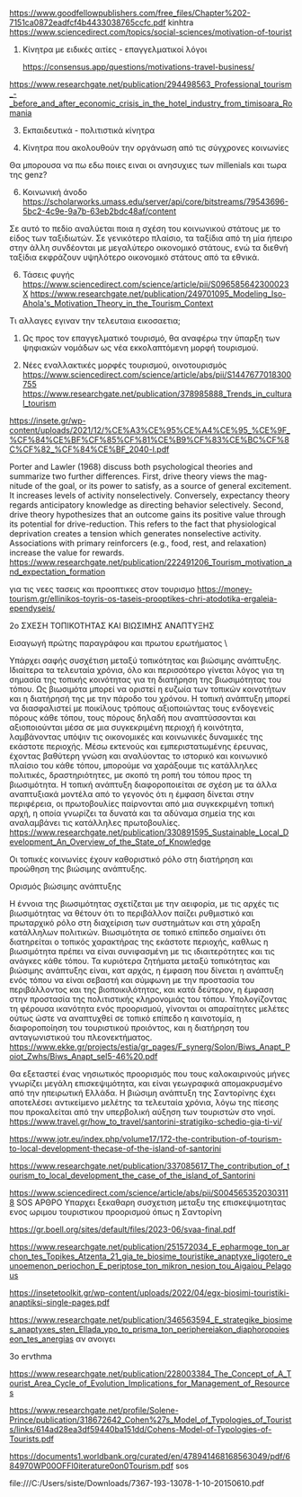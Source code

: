 
https://www.goodfellowpublishers.com/free_files/Chapter%202-7151ca0872eadfcf4b4433038765ccfc.pdf kinhtra
https://www.sciencedirect.com/topics/social-sciences/motivation-of-tourist



1. Κίνητρα με ειδικές αιτίες - επαγγελματικοί λόγοι

   https://consensus.app/questions/motivations-travel-business/

  https://www.researchgate.net/publication/294498563_Professional_tourism_-_before_and_after_economic_crisis_in_the_hotel_industry_from_timisoara_Romania


3. Εκπαιδευτικά - πολιτιστικά κίνητρα

4. Κίνητρα που ακολουθούν την οργάνωση από τις σύγχρονες κοινωνίες

Θα μπορουσα να πω εδω ποιες ειναι οι ανησυχιες των millenials και τωρα της genz?

6. Κοινωνική άνοδο
https://scholarworks.umass.edu/server/api/core/bitstreams/79543696-5bc2-4c9e-9a7b-63eb2bdc48af/content

Σε αυτό το πεδίο αναλύεται ποια η σχέση του κοινωνικού στάτους με το είδος των ταξιδιωτών. Σε γενικότερο πλαίσιο, τα ταξίδια από τη μία ήπειρο στην άλλη συνδέονται με μεγαλύτερο οικονομικό στάτους, ενώ τα διεθνή ταξίδια εκφράζουν υψηλότερο οικονομικό στάτους από τα εθνικά.

6. Τάσεις φυγής
https://www.sciencedirect.com/science/article/pii/S096585642300023X
https://www.researchgate.net/publication/249701095_Modeling_Iso-Ahola's_Motivation_Theory_in_the_Tourism_Context

Τι αλλαγες εγιναν την τελευταια εικοσαετια; 

1. Ως προς τον επαγγελματικό τουρισμό, θα αναφέρω την ύπαρξη των ψηφιακών νομάδων ως νέα εκκολαπτόμενη μορφή τουρισμού.

2. Νέες εναλλακτικές μορφές τουρισμού, οινοτουρισμός https://www.sciencedirect.com/science/article/abs/pii/S1447677018300755
https://www.researchgate.net/publication/378985888_Trends_in_cultural_tourism


https://insete.gr/wp-content/uploads/2021/12/%CE%A3%CE%95%CE%A4%CE%95_%CE%9F_%CF%84%CE%BF%CF%85%CF%81%CE%B9%CF%83%CE%BC%CF%8C%CF%82_%CF%84%CE%BF_2040-l.pdf


Porter  and  Lawler  (1968)  discuss  both  psychological  theories  and summarize  two  further  differences.  First,  drive  theory  views  the  mag- nitude  of  the  goal,  or  its  power  to  satisfy,  as  a  source  of  general excitement.  It  increases  levels  of  activity  nonselectively.  Conversely, expectancy  theory  regards  anticipatory  knowledge  as  directing behavior  selectively.  Second,  drive  theory  hypothesizes  that  an  outcome gains  its  positive  value  through  its  potential  for  drive-reduction.  This refers  to  the  fact  that  physiological  deprivation  creates  a tension  which generates  nonselective  activity.  Associations  with  primary  reinforcers (e.g.,  food,  rest,  and  relaxation)  increase  the  value  for  rewards.  
https://www.researchgate.net/publication/222491206_Tourism_motivation_and_expectation_formation

για τις νεες τασεις και προοπτικες στον τουρισμο 
https://money-tourism.gr/ellinikos-toyris-os-taseis-prooptikes-chri-atodotika-ergaleia-ependyseis/


2ο ΣΧΕΣΗ ΤΟΠΙΚΟΤΗΤΑΣ ΚΑΙ ΒΙΩΣΙΜΗΣ ΑΝΑΠΤΥΞΗΣ

Εισαγωγή πρώτης παραγράφου και πρωτου ερωτήματος \

Υπάρχει σαφής συσχέτιση μεταξύ τοπικότητας και βιώσιμης ανάπτυξης. Ιδιαίτερα τα τελευταία χρόνια, όλο και περισσότερο γίνεται λόγος για τη σημασία της τοπικής κοινότητας για τη διατήρηση της βιωσιμότητας του τόπου. Ως βιωσιμότα μπορεί να οριστεί η ευζωία των τοπικών κοινοτήτων και η διατήρησή της με την πάροδο του χρόνου. Η τοπική ανάπτυξη μπορεί να διασφαλιστεί με ποικίλους τρόπους αξιοποιώντας τους ενδογενείς πόρους κάθε τόπου, τους πόρους δηλαδή που αναπτύσσονται και αξιοποιούνται μέσα σε μια συγκεκριμένη περιοχή ή κοινότητα, λαμβάνοντας υπόψιν τις οικονομικές και κοινωνικές δυναμικές της εκάστοτε περιοχής. Μέσω εκτενούς και εμπεριστατωμένης έρευνας, έχοντας βαθύτερη γνώση και αναλύοντας το ιστορικό και κοινωνικό πλαίσιο του κάθε τόπου, μπορούμε να χαράξουμε τις κατάλληλες πολιτικές, δραστηριότητες, με σκοπό τη ροπή του τόπου προς τη βιωσιμότητα. Η τοπική ανάπτυξη διαφοροποιείται σε σχέση με τα άλλα αναπτυξιακά μοντέλα από το γεγονός ότι η έμφαση δίνεται στην περιφέρεια, οι πρωτοβουλίες παίρνονται από μια συγκεκριμένη τοπική αρχή, η οποία γνωρίζει τα δυνατά και τα αδύναμα σημεία της και αναλαμβάνει τις κατάλληλες πρωτοβουλίες. https://www.researchgate.net/publication/330891595_Sustainable_Local_Development_An_Overview_of_the_State_of_Knowledge

Οι τοπικές κοινωνίες έχουν καθοριστικό ρόλο στη διατήρηση και προώθηση της βιώσιμης ανάπτυξης. 

Ορισμός βιώσιμης ανάπτυξης 

Η έννοια της βιωσιμότητας σχετίζεται με την αειφορία, με τις αρχές τις βιωσιμότητας να θέτουν ότι το περιβάλλον παίζει ρυθμιστικό και πρωταρχικό ρόλο στη διαχείριση των συστημάτων και στη χάραξη κατάλληλων πολιτικών. Βιωσιμότητα σε τοπικό επίπεδο σημαίνει ότι διατηρείται ο τοπικός χαρακτήρας της εκάστοτε περιοχής, καθλως η βιωσιμότητα πρέπει να είναι συνιφασμένη με τις ιδιαιτερότητες και τις ανάγκες κάθε τόπου. Τα κυριότερα ζητήματα μεταξύ τοπικότητας και βιώσιμης ανάπτυξης είναι, κατ αρχάς, η έμφαση που δίνεται η ανάπτυξη ενός τόπου να είναι σεβαστή και σύμφωνη με την προστασία του περιβάλλοντος και της βιοποικιλότητας, και κατά δεύτερον, η έμφαση στην προστασία της πολιτιστικής κληρονομιάς του τόπου. Υπολογίζοντας τη φέρουσα ικανότητα ενός προορισμού, γίνονται οι απαραίτητες μελέτες ούτως ώστε να αναπτυχθεί σε τοπικό επίπεδο η καινοτομία, η διαφοροποίηση του τουριστικού προιόντος, και η διατήρηση του ανταγωνιστικού του πλεονεκτήματος.
https://www.ekke.gr/projects/estia/gr_pages/F_synerg/Solon/Biws_Anapt_Poiot_Zwhs/Biws_Anapt_sel5-46%20.pdf

Θα εξεταστεί ένας νησιωτικός προορισμός που τους καλοκαιρινούς μήνες γνωρίζει μεγάλη επισκεψιμότητα, και είναι γεωγραφικά απομακρυσμένο από την ηπειρωτική Ελλάδα. Η βιώσιμη ανάπτυξη της Σαντορίνης έχει αποτελέσει αντικείμενο μελέτης τα τελευταία χρόνια, λόγω της πίεσης που προκαλείται από την υπερβολική αύξηση των τουριστών στο νησί. https://www.travel.gr/how_to_travel/santorini-stratigiko-schedio-gia-ti-vi/

https://www.jotr.eu/index.php/volume17/172-the-contribution-of-tourism-to-local-development-thecase-of-the-island-of-santorini

https://www.researchgate.net/publication/337085617_The_contribution_of_tourism_to_local_development_the_case_of_the_island_of_Santorini

https://www.sciencedirect.com/science/article/abs/pii/S0045653520303118 SOS ΑΡΘΡΟ
Υπαρχει ξεκαθαρη συσχετιση μεταξυ της επισκεψιμοτητας ενος ωριμου τουριστικου προορισμού όπως η Σαντορίνη

https://gr.boell.org/sites/default/files/2023-06/svaa-final.pdf

https://www.researchgate.net/publication/251572034_E_epharmoge_ton_archon_tes_Topikes_Atzenta_21_gia_te_biosime_touristike_anaptyxe_ligotero_eunoemenon_periochon_E_periptose_ton_mikron_nesion_tou_Aigaiou_Pelagous

https://insetetoolkit.gr/wp-content/uploads/2022/04/egx-biosimi-touristiki-anaptiksi-single-pages.pdf

https://www.researchgate.net/publication/346563594_E_strategike_biosimes_anaptyxes_sten_Ellada_ypo_to_prisma_ton_periphereiakon_diaphoropoieseon_tes_anergias αν ανοιγει

3o ervthma

https://www.researchgate.net/publication/228003384_The_Concept_of_A_Tourist_Area_Cycle_of_Evolution_Implications_for_Management_of_Resources 

 
 https://www.researchgate.net/profile/Solene-Prince/publication/318672642_Cohen%27s_Model_of_Typologies_of_Tourists/links/614ad28ea3df59440ba151dd/Cohens-Model-of-Typologies-of-Tourists.pdf 

 https://documents1.worldbank.org/curated/en/478941468168563049/pdf/684970WP00OFFI0iterature0on0Tourism.pdf sos

 file:///C:/Users/siste/Downloads/7367-193-13078-1-10-20150610.pdf

 








